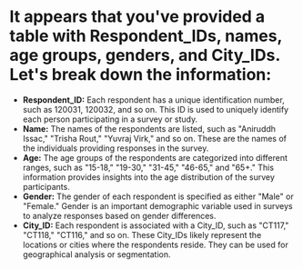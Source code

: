 # It appears that you've provided a table with Respondent_IDs, names, age groups, genders, and City_IDs. Let's break down the information:

* **Respondent_ID:** Each respondent has a unique identification number, such as 120031, 120032, and so on. This ID is used to uniquely identify each person participating in a survey or study.
* **Name:** The names of the respondents are listed, such as "Aniruddh Issac," "Trisha Rout," "Yuvraj Virk," and so on. These are the names of the individuals providing responses in the survey.
* **Age:** The age groups of the respondents are categorized into different ranges, such as "15-18," "19-30," "31-45," "46-65," and "65+." This information provides insights into the age distribution of the survey participants.
* **Gender:** The gender of each respondent is specified as either "Male" or "Female." Gender is an important demographic variable used in surveys to analyze responses based on gender differences.
* **City_ID:** Each respondent is associated with a City_ID, such as "CT117," "CT118," "CT116," and so on. These City_IDs likely represent the locations or cities where the respondents reside. They can be used for geographical analysis or segmentation.
